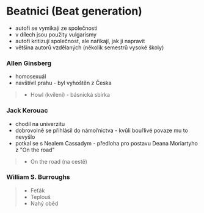# Beatnici (Beat generation)
- autoři se vymikají ze společnosti
- v dílech jsou použity vulgarismy
- autoři kritizují společnost, ale naříkají, jak ji napravit
- většina autorů vzdělaných (několik semestrů vysoké školy)

### Allen Ginsberg
- homosexuál
- navštívil prahu - byl vyhoštěn z Česka
> - Howl (kvílení) - básnická sbírka

### Jack Kerouac
- chodil na univerzitu
- dobrovolně se přihlásil do námořnictva - kvůli bouřlivé povaze mu to nevyšlo
- potkal se s Nealem Cassadym - předloha pro postavu Deana Moriartyho z "On the road"

> - On the road (na cestě)

### William S. Burroughs
> - Feťák
> - Teplouš
> - Nahý oběd